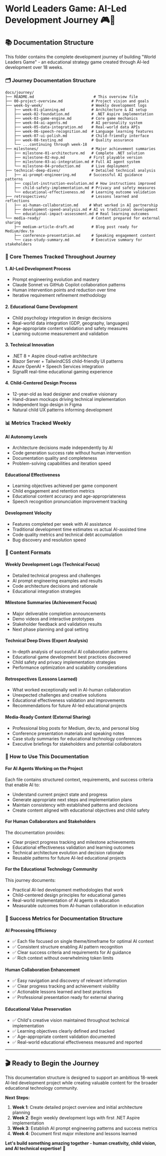 # World Leaders Game: AI-Led Development Journey 🎮🤖

## 📚 Documentation Structure

This folder contains the complete development journey of building "World Leaders Game" - an educational strategy game created through AI-led development over 18 weeks.

### 🗂️ Journey Documentation Structure

```
docs/journey/
├── README.md                           # This overview file
├── 00-project-overview.md             # Project vision and goals
├── week-by-week/                      # Weekly development logs
│   ├── week-01-planning.md            # Architecture & AI setup
│   ├── week-02-foundation.md          # .NET Aspire implementation
│   ├── week-03-game-engine.md         # Core game mechanics
│   ├── week-04-ai-agents.md           # AI personality system
│   ├── week-05-data-integration.md    # Real-world data APIs
│   ├── week-06-speech-recognition.md  # Language learning features
│   ├── week-07-ui-polish.md           # Child-friendly interface
│   ├── week-08-testing.md             # Quality assurance
│   └── ...continuing through week-18
├── milestones/                        # Major achievement summaries
│   ├── milestone-01-architecture.md   # Complete .NET solution
│   ├── milestone-02-mvp.md           # First playable version
│   ├── milestone-03-ai-integration.md # Full AI agent system
│   └── milestone-04-production.md     # Live deployment
├── technical-deep-dives/              # Detailed technical analysis
│   ├── ai-prompt-engineering.md      # Successful AI guidance patterns
│   ├── copilot-instruction-evolution.md # How instructions improved
│   ├── child-safety-implementation.md # Privacy and safety measures
│   └── educational-effectiveness.md   # Learning outcome validation
├── retrospectives/                    # Lessons learned and reflections
│   ├── ai-human-collaboration.md     # What worked in AI partnership
│   ├── development-speed-analysis.md # AI vs traditional development
│   └── educational-impact-assessment.md # Real learning outcomes
└── media-ready/                       # Content prepared for external sharing
    ├── medium-article-draft.md        # Blog post ready for Medium/dev.to
    ├── conference-presentation.md     # Speaking engagement content
    └── case-study-summary.md          # Executive summary for stakeholders
```

### 🎯 Core Themes Tracked Throughout Journey

#### 1. **AI-Led Development Process**

- Prompt engineering evolution and mastery
- Claude Sonnet vs GitHub Copilot collaboration patterns
- Human intervention points and reduction over time
- Iterative requirement refinement methodology

#### 2. **Educational Game Development**

- Child psychology integration in design decisions
- Real-world data integration (GDP, geography, languages)
- Age-appropriate content validation and safety measures
- Learning outcome measurement and validation

#### 3. **Technical Innovation**

- .NET 8 + Aspire cloud-native architecture
- Blazor Server + TailwindCSS child-friendly UI patterns
- Azure OpenAI + Speech Services integration
- SignalR real-time educational gaming experience

#### 4. **Child-Centered Design Process**

- 12-year-old as lead designer and creative visionary
- Hand-drawn mockups driving technical implementation
- Independent logo design in Figma
- Natural child UX patterns informing development

### 📊 Metrics Tracked Weekly

#### **AI Autonomy Levels**

- Architecture decisions made independently by AI
- Code generation success rate without human intervention
- Documentation quality and completeness
- Problem-solving capabilities and iteration speed

#### **Educational Effectiveness**

- Learning objectives achieved per game component
- Child engagement and retention metrics
- Educational content accuracy and age-appropriateness
- Speech recognition pronunciation improvement tracking

#### **Development Velocity**

- Features completed per week with AI assistance
- Traditional development time estimates vs actual AI-assisted time
- Code quality metrics and technical debt accumulation
- Bug discovery and resolution speed

### 🎨 Content Formats

#### **Weekly Development Logs** (Technical Focus)

- Detailed technical progress and challenges
- AI prompt engineering examples and results
- Code architecture decisions and rationale
- Educational integration strategies

#### **Milestone Summaries** (Achievement Focus)

- Major deliverable completion announcements
- Demo videos and interactive prototypes
- Stakeholder feedback and validation results
- Next phase planning and goal setting

#### **Technical Deep Dives** (Expert Analysis)

- In-depth analysis of successful AI collaboration patterns
- Educational game development best practices discovered
- Child safety and privacy implementation strategies
- Performance optimization and scalability considerations

#### **Retrospectives** (Lessons Learned)

- What worked exceptionally well in AI-human collaboration
- Unexpected challenges and creative solutions
- Educational effectiveness validation and improvements
- Recommendations for future AI-led educational projects

#### **Media-Ready Content** (External Sharing)

- Professional blog posts for Medium, dev.to, and personal blog
- Conference presentation materials and speaking notes
- Case study summaries for educational technology conferences
- Executive briefings for stakeholders and potential collaborators

### 🚀 How to Use This Documentation

#### **For AI Agents Working on the Project**

Each file contains structured context, requirements, and success criteria that enable AI to:

- Understand current project state and progress
- Generate appropriate next steps and implementation plans
- Maintain consistency with established patterns and decisions
- Create content aligned with educational objectives and child safety

#### **For Human Collaborators and Stakeholders**

The documentation provides:

- Clear project progress tracking and milestone achievements
- Educational effectiveness validation and learning outcomes
- Technical architecture evolution and decision rationale
- Reusable patterns for future AI-led educational projects

#### **For the Educational Technology Community**

This journey documents:

- Practical AI-led development methodologies that work
- Child-centered design principles for educational games
- Real-world implementation of AI agents in education
- Measurable outcomes from AI-human collaboration in education

### 🎯 Success Metrics for Documentation Structure

#### **AI Processing Efficiency**

- ✅ Each file focused on single theme/timeframe for optimal AI context
- ✅ Consistent structure enabling AI pattern recognition
- ✅ Clear success criteria and requirements for AI guidance
- ✅ Rich context without overwhelming token limits

#### **Human Collaboration Enhancement**

- ✅ Easy navigation and discovery of relevant information
- ✅ Clear progress tracking and achievement visibility
- ✅ Actionable lessons learned and best practices
- ✅ Professional presentation ready for external sharing

#### **Educational Value Preservation**

- ✅ Child's creative vision maintained throughout technical implementation
- ✅ Learning objectives clearly defined and tracked
- ✅ Age-appropriate content validation documented
- ✅ Real-world educational effectiveness measured and reported

---

## 🎬 Ready to Begin the Journey

This documentation structure is designed to support an ambitious 18-week AI-led development project while creating valuable content for the broader educational technology community.

**Next Steps:**

1. **Week 1**: Create detailed project overview and initial architecture planning
2. **Week 2**: Begin weekly development logs with first .NET Aspire implementation
3. **Week 3**: Establish AI prompt engineering patterns and success metrics
4. **Week 4**: Document first major milestone and lessons learned

**Let's build something amazing together - human creativity, child vision, and AI technical expertise!** 🚀
